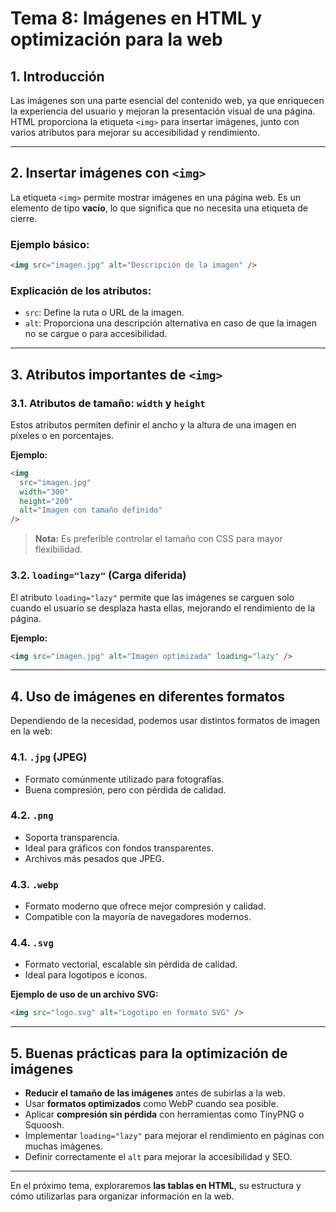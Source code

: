 # **Tema 8: Imágenes en HTML y optimización para la web**

## **1. Introducción**

Las imágenes son una parte esencial del contenido web, ya que enriquecen la experiencia del usuario y mejoran la presentación visual de una página. HTML proporciona la etiqueta `<img>` para insertar imágenes, junto con varios atributos para mejorar su accesibilidad y rendimiento.

---

## **2. Insertar imágenes con `<img>`**

La etiqueta `<img>` permite mostrar imágenes en una página web. Es un elemento de tipo **vacío**, lo que significa que no necesita una etiqueta de cierre.

### **Ejemplo básico:**

```html
<img src="imagen.jpg" alt="Descripción de la imagen" />
```

### **Explicación de los atributos:**

- `src`: Define la ruta o URL de la imagen.
- `alt`: Proporciona una descripción alternativa en caso de que la imagen no se cargue o para accesibilidad.

---

## **3. Atributos importantes de `<img>`**

### **3.1. Atributos de tamaño: `width` y `height`**

Estos atributos permiten definir el ancho y la altura de una imagen en píxeles o en porcentajes.

**Ejemplo:**

```html
<img
  src="imagen.jpg"
  width="300"
  height="200"
  alt="Imagen con tamaño definido"
/>
```

> **Nota:** Es preferible controlar el tamaño con CSS para mayor flexibilidad.

### **3.2. `loading="lazy"` (Carga diferida)**

El atributo `loading="lazy"` permite que las imágenes se carguen solo cuando el usuario se desplaza hasta ellas, mejorando el rendimiento de la página.

**Ejemplo:**

```html
<img src="imagen.jpg" alt="Imagen optimizada" loading="lazy" />
```

---

## **4. Uso de imágenes en diferentes formatos**

Dependiendo de la necesidad, podemos usar distintos formatos de imagen en la web:

### **4.1. `.jpg` (JPEG)**

- Formato comúnmente utilizado para fotografías.
- Buena compresión, pero con pérdida de calidad.

### **4.2. `.png`**

- Soporta transparencia.
- Ideal para gráficos con fondos transparentes.
- Archivos más pesados que JPEG.

### **4.3. `.webp`**

- Formato moderno que ofrece mejor compresión y calidad.
- Compatible con la mayoría de navegadores modernos.

### **4.4. `.svg`**

- Formato vectorial, escalable sin pérdida de calidad.
- Ideal para logotipos e íconos.

**Ejemplo de uso de un archivo SVG:**

```html
<img src="logo.svg" alt="Logotipo en formato SVG" />
```

---

## **5. Buenas prácticas para la optimización de imágenes**

- **Reducir el tamaño de las imágenes** antes de subirlas a la web.
- Usar **formatos optimizados** como WebP cuando sea posible.
- Aplicar **compresión sin pérdida** con herramientas como TinyPNG o Squoosh.
- Implementar `loading="lazy"` para mejorar el rendimiento en páginas con muchas imágenes.
- Definir correctamente el `alt` para mejorar la accesibilidad y SEO.

---

En el próximo tema, exploraremos **las tablas en HTML**, su estructura y cómo utilizarlas para organizar información en la web.
